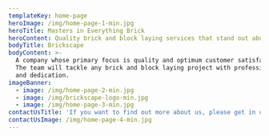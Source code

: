 ```yaml
---
templateKey: home-page
heroImage: /img/home-page-1-min.jpg
heroTitle: Masters in Everything Brick
heroContent: Quality brick and block laying services that stand out above the rest
bodyTitle: Brickscape
bodyContent: >-
  A company whose primary focus is quality and optimum customer satisfaction.
  The team will tackle any brick and block laying project with professionalism
  and dedication.
imageBanner:
  - image: /img/home-page-2-min.jpg
  - image: /img/brickscape-logo-min.jpg
  - image: /img/home-page-3-min.jpg
contactUsTitle: 'If you want to find out more about us, please get in contact'
contactUsImage: /img/home-page-4-min.jpg
---
```


